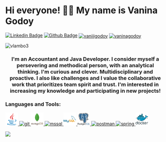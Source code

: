 <h1 alig![Uploading banner github_Mesa de trabajo 1.jpg…]()n="center">Hi everyone! 👋👋 My name is Vanina Godoy</h1>

[![Linkedin Badge](https://img.shields.io/badge/-Vanina_Godoy-blue?style=flat&logo=Linkedin&logoColor=white&link=https://www.linkedin.com/in/vanina-a-godoy/?locale=en_US/)](https://www.linkedin.com/in/vanina-a-godoy/?locale=en_US) [![Github Badge](https://img.shields.io/badge/-Vanina_Godoy-pink?style=flat&logo=github&logoColor=white&link=https://github.com/vlambo3)](https://github.com/vlambo3) <a href="https://instagram.com/vaniiigodoy" target="blank"><img align="center" src="https://raw.githubusercontent.com/rahuldkjain/github-profile-readme-generator/master/src/images/icons/Social/instagram.svg" alt="vaniiigodoy" height="30" width="40" /></a> <a href="https://linkedin.com/vaninagodoy" target="blank"><img align="center" src="https://raw.githubusercontent.com/rahuldkjain/github-profile-readme-generator/master/src/images/icons/Social/linkedin.svg" alt="vaninagodoy" height="30" width="40" /></a>

<p align="left"> <img src="https://komarev.com/ghpvc/?username=vlambo3&label=Profile%20views&color=0e75b6&style=flat" alt="vlambo3" /> </p>

<h3 align="center">I'm an Accountant and Java Developer. I consider myself a persevering and methodical person, with an analytical thinking. I'm curious and clever. Multidisciplinary and proactive. I also like challenges and I value the collaborative work that prioritizes team spirit and trust. I'm interested in increasing my knowledge and participating in new projects!</h3>


<h3 align="left">Languages and Tools:</h3>

<a href="https://www.java.com" target="_blank"> <img src="https://raw.githubusercontent.com/devicons/devicon/master/icons/java/java-original.svg" alt="java" width="40" height="40"/> </a> <a href="https://git-scm.com/" target="_blank"> <img src="https://www.vectorlogo.zone/logos/git-scm/git-scm-icon.svg" alt="git" width="40" height="40"/> </a> <a href="https://www.mongodb.com/" target="_blank"> <img src="https://raw.githubusercontent.com/devicons/devicon/master/icons/mongodb/mongodb-original-wordmark.svg" alt="mongodb" width="40" height="40"/> </a> <a href="https://www.microsoft.com/en-us/sql-server" target="_blank"> <img src="https://www.svgrepo.com/show/303229/microsoft-sql-server-logo.svg" alt="mssql" width="40" height="40"/> </a> <a href="https://www.mysql.com/" target="_blank"> <img src="https://raw.githubusercontent.com/devicons/devicon/master/icons/mysql/mysql-original-wordmark.svg" alt="mysql" width="40" height="40"/> </a> <a href="https://www.postgresql.org" target="_blank"> <img src="https://raw.githubusercontent.com/devicons/devicon/master/icons/postgresql/postgresql-original-wordmark.svg" alt="postgresql" width="40" height="40"/> </a> <a href="https://postman.com" target="_blank"> <img src="https://www.vectorlogo.zone/logos/getpostman/getpostman-icon.svg" alt="postman" width="40" height="40"/> </a> <a href="https://spring.io/" target="_blank"> <img src="https://www.vectorlogo.zone/logos/springio/springio-icon.svg" alt="spring" width="40" height="40"/> </a> <a href="https://www.docker.com/" target="_blank"> <img src="https://raw.githubusercontent.com/devicons/devicon/master/icons/docker/docker-original-wordmark.svg" alt="docker" width="40" height="40"/> </a>


<a href="https://github.com/vlambo3">
  <img align="center" src="https://github-readme-stats.vercel.app/api/top-langs/?username=vlambo3&theme=radical" />
</a>


